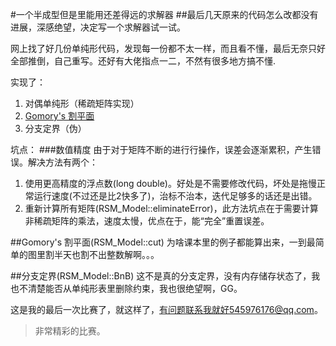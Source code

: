 #一个半成型但是里能用还差得远的求解器
##最后几天原来的代码怎么改都没有进展，深感绝望，决定写一个求解器试一试。

网上找了好几份单纯形代码，发现每一份都不太一样，而且看不懂，最后无奈只好全部推倒，自己重写。还好有大佬指点一二，不然有很多地方搞不懂.

实现了：
1. 对偶单纯形（稀疏矩阵实现）
2. [Gomory's 割平面](https://en.wikipedia.org/wiki/Cutting-plane_method)
3. 分支定界（伪）

坑点：
###数值精度
由于对于矩阵不断的进行行操作，误差会逐渐累积，产生错误。解决方法有两个：
1. 使用更高精度的浮点数(long double)。好处是不需要修改代码，坏处是拖慢正常运行速度(不过还是比2快多了)，治标不治本，迭代足够多的话还是出错。
2. 重新计算所有矩阵(RSM_Model::eliminateError)，此方法坑点在于需要计算非稀疏矩阵的乘法，速度太慢，优点在于，能“完全”重置误差。

##Gomory's 割平面(RSM_Model::cut)
为啥课本里的例子都能算出来，一到最简单的图里割半天也割不出整数解啊。。。

##分支定界(RSM_Model::BnB)
这不是真的分支定界，没有内存储存状态了，我也不清楚能否从单纯形表里删除约束，我也很绝望啊，GG。



这是我的最后一次比赛了，就这样了，有问题联系我就好545976176@qq.com。
>非常精彩的比赛。